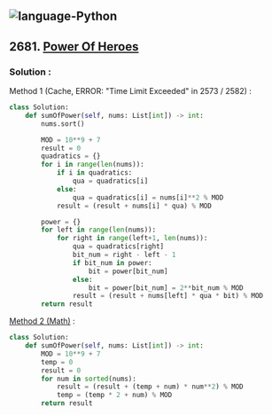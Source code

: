 ![language-Python](https://img.shields.io/badge/Python-ffd43b?style=for-the-badge&logo=PYTHON)
---

## 2681. [Power Of Heroes](https://leetcode.com/problems/power-of-heroes)

### Solution :

Method 1 (Cache, ERROR: "Time Limit Exceeded" in 2573 / 2582) :
```python
class Solution:
    def sumOfPower(self, nums: List[int]) -> int:
        nums.sort()

        MOD = 10**9 + 7
        result = 0
        quadratics = {}
        for i in range(len(nums)):
            if i in quadratics:
                qua = quadratics[i]
            else:
                qua = quadratics[i] = nums[i]**2 % MOD
            result = (result + nums[i] * qua) % MOD

        power = {}
        for left in range(len(nums)):
            for right in range(left+1, len(nums)):
                qua = quadratics[right]
                bit_num = right - left - 1
                if bit_num in power:
                    bit = power[bit_num]
                else:
                    bit = power[bit_num] = 2**bit_num % MOD
                result = (result + nums[left] * qua * bit) % MOD
        return result
```

[Method 2 (Math)](https://leetcode.com/problems/power-of-heroes/solutions/3520233/c-java-python-sort-and-enumerate-each-maximum-value/) :
```python
class Solution:
    def sumOfPower(self, nums: List[int]) -> int:
        MOD = 10**9 + 7
        temp = 0
        result = 0
        for num in sorted(nums):
            result = (result + (temp + num) * num**2) % MOD
            temp = (temp * 2 + num) % MOD
        return result
```

